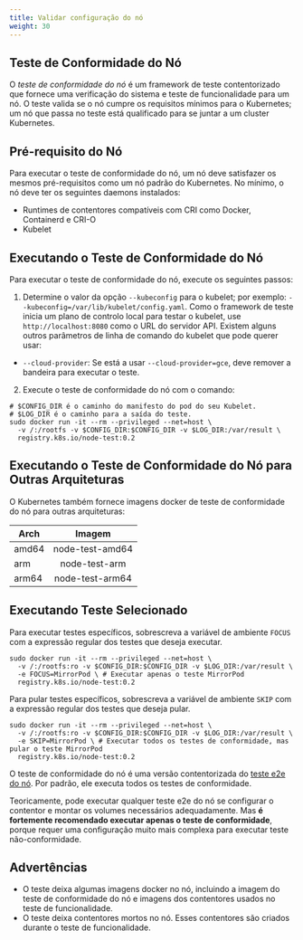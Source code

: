 ```yaml
---
title: Validar configuração do nó
weight: 30
---
```



## Teste de Conformidade do Nó

O *teste de conformidade do nó* é um framework de teste contentorizado que fornece uma verificação do sistema
e teste de funcionalidade para um nó. O teste valida se o
nó cumpre os requisitos mínimos para o Kubernetes; um nó que passa no teste
está qualificado para se juntar a um cluster Kubernetes.

## Pré-requisito do Nó

Para executar o teste de conformidade do nó, um nó deve satisfazer os mesmos pré-requisitos como um
nó padrão do Kubernetes. No mínimo, o nó deve ter os seguintes
daemons instalados:

* Runtimes de contentores compatíveis com CRI como Docker, Containerd e CRI-O
* Kubelet

## Executando o Teste de Conformidade do Nó

Para executar o teste de conformidade do nó, execute os seguintes passos:
1. Determine o valor da opção `--kubeconfig` para o kubelet; por exemplo:
   `--kubeconfig=/var/lib/kubelet/config.yaml`.
    Como o framework de teste inicia um plano de controlo local para testar o kubelet,
    use `http://localhost:8080` como o URL do servidor API.
    Existem alguns outros parâmetros de linha de comando do kubelet que pode querer usar:
  * `--cloud-provider`: Se está a usar `--cloud-provider=gce`, deve
    remover a bandeira para executar o teste.

2. Execute o teste de conformidade do nó com o comando:

```shell
# $CONFIG_DIR é o caminho do manifesto do pod do seu Kubelet.
# $LOG_DIR é o caminho para a saída do teste.
sudo docker run -it --rm --privileged --net=host \
  -v /:/rootfs -v $CONFIG_DIR:$CONFIG_DIR -v $LOG_DIR:/var/result \
  registry.k8s.io/node-test:0.2
```

## Executando o Teste de Conformidade do Nó para Outras Arquiteturas

O Kubernetes também fornece imagens docker de teste de conformidade do nó para outras
arquiteturas:

  Arch  |       Imagem       |
--------|:-------------------:|
 amd64  |  node-test-amd64  |
  arm   |    node-test-arm  |
 arm64  |  node-test-arm64  |

## Executando Teste Selecionado

Para executar testes específicos, sobrescreva a variável de ambiente `FOCUS` com a
expressão regular dos testes que deseja executar.

```shell
sudo docker run -it --rm --privileged --net=host \
  -v /:/rootfs:ro -v $CONFIG_DIR:$CONFIG_DIR -v $LOG_DIR:/var/result \
  -e FOCUS=MirrorPod \ # Executar apenas o teste MirrorPod
  registry.k8s.io/node-test:0.2
```

Para pular testes específicos, sobrescreva a variável de ambiente `SKIP` com a
expressão regular dos testes que deseja pular.

```shell
sudo docker run -it --rm --privileged --net=host \
  -v /:/rootfs:ro -v $CONFIG_DIR:$CONFIG_DIR -v $LOG_DIR:/var/result \
  -e SKIP=MirrorPod \ # Executar todos os testes de conformidade, mas pular o teste MirrorPod
  registry.k8s.io/node-test:0.2
```

O teste de conformidade do nó é uma versão contentorizada do [teste e2e do nó](https://github.com/kubernetes/community/blob/master/contributors/devel/sig-node/e2e-node-tests.md).
Por padrão, ele executa todos os testes de conformidade.

Teoricamente, pode executar qualquer teste e2e do nó se configurar o contentor e
montar os volumes necessários adequadamente. Mas **é fortemente recomendado executar apenas o teste de conformidade**, porque requer uma configuração muito mais complexa para executar teste não-conformidade.

## Advertências

* O teste deixa algumas imagens docker no nó, incluindo a imagem do teste de conformidade do nó e imagens dos contentores usados no teste
  de funcionalidade.
* O teste deixa contentores mortos no nó. Esses contentores são criados
  durante o teste de funcionalidade.
